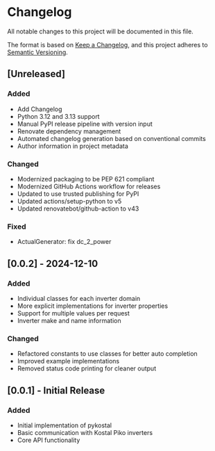 # Changelog

All notable changes to this project will be documented in this file.

The format is based on [Keep a Changelog](https://keepachangelog.com/en/1.0.0/),
and this project adheres to [Semantic Versioning](https://semver.org/spec/v2.0.0.html).

## [Unreleased]

### Added
- Add Changelog
- Python 3.12 and 3.13 support
- Manual PyPI release pipeline with version input
- Renovate dependency management
- Automated changelog generation based on conventional commits
- Author information in project metadata

### Changed
- Modernized packaging to be PEP 621 compliant
- Modernized GitHub Actions workflow for releases
- Updated to use trusted publishing for PyPI
- Updated actions/setup-python to v5
- Updated renovatebot/github-action to v43

### Fixed
- ActualGenerator: fix dc_2_power

## [0.0.2] - 2024-12-10

### Added
- Individual classes for each inverter domain
- More explicit implementations for inverter properties
- Support for multiple values per request
- Inverter make and name information

### Changed
- Refactored constants to use classes for better auto completion
- Improved example implementations
- Removed status code printing for cleaner output

## [0.0.1] - Initial Release

### Added
- Initial implementation of pykostal
- Basic communication with Kostal Piko inverters
- Core API functionality
